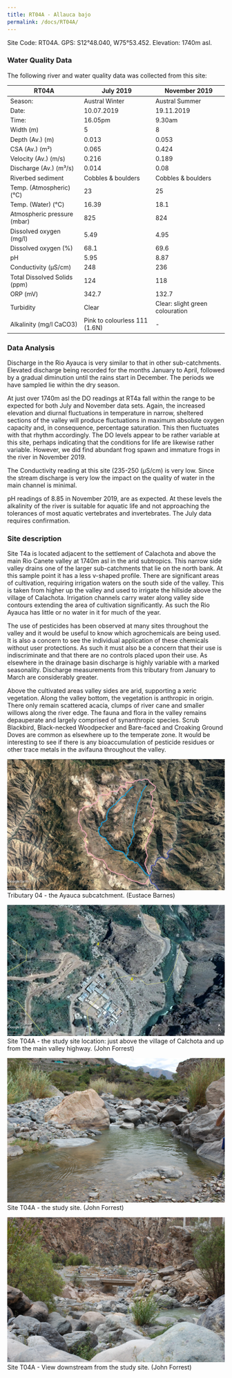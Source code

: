 ```yaml
---
title: RT04A - Allauca bajo
permalink: /docs/RT04A/
---
```


Site Code: RT04A.  GPS: S12°48.040, W75°53.452. Elevation:
1740m asl.

### Water Quality Data

The following river and water quality data was collected from this site:

| RT04A                        | July 2019                     | November 2019            |
|------------------------------|-------------------------------|--------------------------|
| Season:                      | Austral Winter                | Austral Summer           |
| Date:                        | 10.07.2019                    | 19.11.2019               |
| Time:                        | 16.05pm                       | 9.30am                   |
| Width (m)                    | 5                             | 8                        |
| Depth (Av.) (m)              | 0.013                         | 0.053                    |
| CSA (Av.) (m²)               | 0.065                         | 0.424                    |
| Velocity (Av.) (m/s)         | 0.216                         | 0.189                    |
| Discharge (Av.) (m³/s)       | 0.014                         | 0.08                     |
| Riverbed sediment            | Cobbles & boulders            | Cobbles & boulders       |
| Temp. (Atmospheric) (°C)     | 23                            | 25                       |
| Temp. (Water) (°C)           | 16.39                         | 18.1                     |
| Atmospheric pressure (mbar)  | 825                           | 824                      |
| Dissolved oxygen (mg/l)      | 5.49                          | 4.95                     |
| Dissolved oxygen (%)         | 68.1                          | 69.6                     |
| pH                           | 5.95                          | 8.87                     |
| Conductivity (µS/cm)         | 248                           | 236                      |
| Total Dissolved Solids (ppm) | 124                           | 118                      |
| ORP (mV)                     | 342.7                         | 132.7                   |
| Turbidity                    | Clear                         | Clear: slight green colouration |
| Alkalinity (mg/l CaCO3)      | Pink to colourless 111 (1.6N) |  -                       |

### Data Analysis
Discharge in the Rio Ayauca is very similar to that in other sub-catchments. Elevated discharge being recorded for the months January to April, followed by a gradual diminution until the rains start in December. The periods we have sampled lie within the dry season.   

At just over 1740m asl the DO readings at RT4a fall within the range to be expected for both July and November data sets. Again, the increased elevation and diurnal fluctuations in temperature in narrow, sheltered sections of the valley will produce fluctuations in maximum absolute oxygen capacity and, in consequence, percentage saturation. This then fluctuates with that rhythm accordingly. The DO levels appear to be rather variable at this site, perhaps indicating that the conditions for life are likewise rather variable. However, we did find abundant frog spawn and immature frogs in the river in November 2019.

The Conductivity reading at this site (235-250 (µS/cm) is very low. Since the stream discharge is very low the impact on the quality of water in the main channel is minimal.  

pH readings of 8.85 in November 2019, are as expected. At these levels the alkalinity of the river is suitable for aquatic life and not approaching the tolerances of most aquatic vertebrates and invertebrates. The July data requires confirmation. 


### Site description
Site T4a is located adjacent to the settlement of Calachota and above the main Rio Canete valley at 1740m asl in the arid subtropics. This narrow side valley drains one of the larger sub-catchments that lie on the north bank. At this sample point it has a less v-shaped profile. There are significant areas of cultivation, requiring irrigation waters on the south side of the valley. This is taken from higher up the valley and used to irrigate the hillside above the village of Calachota. Irrigation channels carry water along valley side contours extending the area of cultivation significantly. As such the Rio Ayauca has little or no water in it for much of the year. 

The use of pesticides has been observed at many sites throughout the valley and it would be useful to know which agrochemicals are being used. It is also a concern to see the individual application of these chemicals without user protections. As such it must also be a concern that their use is indiscriminate and that there are no controls placed upon their use. As elsewhere in the drainage basin discharge is highly variable with a marked seasonality. Discharge measurements from this tributary from January to March are considerably greater.

Above the cultivated areas valley sides are arid, supporting a xeric vegetation. Along the valley bottom, the vegetation is anthropic in origin. There only remain scattered acacia, clumps of river cane and smaller willows along the river edge. The fauna and flora in the valley remains depauperate and largely comprised of synanthropic species. Scrub Blackbird, Black-necked Woodpecker and Bare-faced and Croaking Ground Doves are common as elsewhere up to the temperate zone. It would be interesting to see if there is any bioaccumulation of pesticide residues or other trace metals in the avifauna throughout the valley. 


![Tributary T04 - the Ayauca subcatchment. (Eustace Barnes)](/assets/SiteDescriptions/T4/T4Ayuacasubcatchment.jpg)
Tributary 04 - the Ayauca subcatchment. (Eustace Barnes)


![Site T04A - the study site location. (John Forrest)](/assets/SiteDescriptions/T4/RT04ALowerAyaucavalley.jpg)
Site T04A - the study site location: just above the village of Calchota and up from the main valley highway. (John Forrest)


![Site T04A - the study site. (John Forrest)](/assets/SiteDescriptions/T4/T4AStudysite.JPG)
Site T04A - the study site. (John Forrest)


![Site T04A - View downstream from the study site. (John Forrest)](/assets/SiteDescriptions/T4/T4AViewdownstream.JPG)
Site T04A - View downstream from the study site. (John Forrest)
